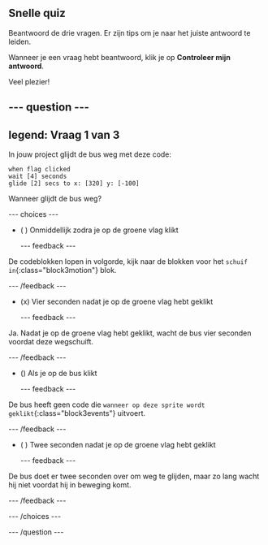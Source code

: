 ## Snelle quiz

Beantwoord de drie vragen. Er zijn tips om je naar het juiste antwoord te leiden.

Wanneer je een vraag hebt beantwoord, klik je op **Controleer mijn antwoord**.

Veel plezier!

--- question ---
---
legend: Vraag 1 van 3
---

In jouw project glijdt de bus weg met deze code:

```blocks3
when flag clicked 
wait [4] seconds
glide [2] secs to x: [320] y: [-100]
```

Wanneer glijdt de bus weg?

--- choices ---

- ( ) Onmiddellijk zodra je op de groene vlag klikt

  --- feedback ---

De codeblokken lopen in volgorde, kijk naar de blokken voor het `schuif in`{:class="block3motion"} blok.

  --- /feedback ---

- (x) Vier seconden nadat je op de groene vlag hebt geklikt

  --- feedback ---

Ja. Nadat je op de groene vlag hebt geklikt, wacht de bus vier seconden voordat deze wegschuift.

  --- /feedback ---

- () Als je op de bus klikt

  --- feedback ---

De bus heeft geen code die `wanneer op deze sprite wordt geklikt`{:class="block3events"} uitvoert.

  --- /feedback ---

- ( ) Twee seconden nadat je op de groene vlag hebt geklikt

  --- feedback ---

De bus doet er twee seconden over om weg te glijden, maar zo lang wacht hij niet voordat hij in beweging komt.

  --- /feedback ---

--- /choices ---

--- /question ---
